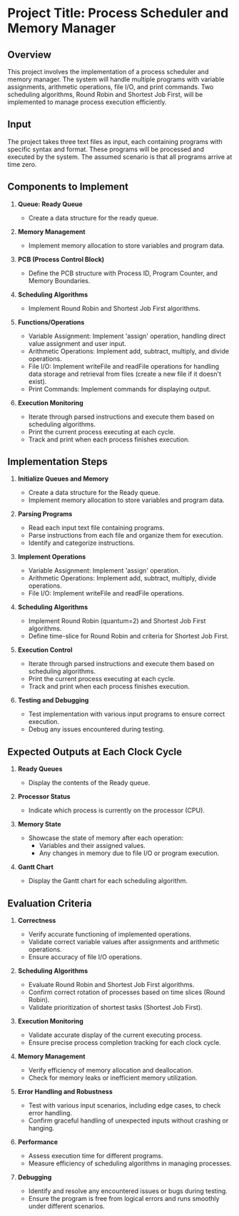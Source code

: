 # Project Title: Process Scheduler and Memory Manager

## Overview

This project involves the implementation of a process scheduler and memory manager. The system will handle multiple programs with variable assignments, arithmetic operations, file I/O, and print commands. Two scheduling algorithms, Round Robin and Shortest Job First, will be implemented to manage process execution efficiently.

## Input

The project takes three text files as input, each containing programs with specific syntax and format. These programs will be processed and executed by the system. The assumed scenario is that all programs arrive at time zero.

## Components to Implement

1. **Queue: Ready Queue**
   - Create a data structure for the ready queue.

2. **Memory Management**
   - Implement memory allocation to store variables and program data.

3. **PCB (Process Control Block)**
   - Define the PCB structure with Process ID, Program Counter, and Memory Boundaries.

4. **Scheduling Algorithms**
   - Implement Round Robin and Shortest Job First algorithms.

5. **Functions/Operations**
   - Variable Assignment: Implement 'assign' operation, handling direct value assignment and user input.
   - Arithmetic Operations: Implement add, subtract, multiply, and divide operations.
   - File I/O: Implement writeFile and readFile operations for handling data storage and retrieval from files (create a new file if it doesn't exist).
   - Print Commands: Implement commands for displaying output.

6. **Execution Monitoring**
   - Iterate through parsed instructions and execute them based on scheduling algorithms.
   - Print the current process executing at each cycle.
   - Track and print when each process finishes execution.

## Implementation Steps

1. **Initialize Queues and Memory**
   - Create a data structure for the Ready queue.
   - Implement memory allocation to store variables and program data.

2. **Parsing Programs**
   - Read each input text file containing programs.
   - Parse instructions from each file and organize them for execution.
   - Identify and categorize instructions.

3. **Implement Operations**
   - Variable Assignment: Implement 'assign' operation.
   - Arithmetic Operations: Implement add, subtract, multiply, divide operations.
   - File I/O: Implement writeFile and readFile operations.

4. **Scheduling Algorithms**
   - Implement Round Robin (quantum=2) and Shortest Job First algorithms.
   - Define time-slice for Round Robin and criteria for Shortest Job First.

5. **Execution Control**
   - Iterate through parsed instructions and execute them based on scheduling algorithms.
   - Print the current process executing at each cycle.
   - Track and print when each process finishes execution.

6. **Testing and Debugging**
   - Test implementation with various input programs to ensure correct execution.
   - Debug any issues encountered during testing.

## Expected Outputs at Each Clock Cycle

1. **Ready Queues**
   - Display the contents of the Ready queue.

2. **Processor Status**
   - Indicate which process is currently on the processor (CPU).

3. **Memory State**
   - Showcase the state of memory after each operation:
     - Variables and their assigned values.
     - Any changes in memory due to file I/O or program execution.

4. **Gantt Chart**
   - Display the Gantt chart for each scheduling algorithm.

## Evaluation Criteria

1. **Correctness**
   - Verify accurate functioning of implemented operations.
   - Validate correct variable values after assignments and arithmetic operations.
   - Ensure accuracy of file I/O operations.

2. **Scheduling Algorithms**
   - Evaluate Round Robin and Shortest Job First algorithms.
   - Confirm correct rotation of processes based on time slices (Round Robin).
   - Validate prioritization of shortest tasks (Shortest Job First).

3. **Execution Monitoring**
   - Validate accurate display of the current executing process.
   - Ensure precise process completion tracking for each clock cycle.

4. **Memory Management**
   - Verify efficiency of memory allocation and deallocation.
   - Check for memory leaks or inefficient memory utilization.

5. **Error Handling and Robustness**
   - Test with various input scenarios, including edge cases, to check error handling.
   - Confirm graceful handling of unexpected inputs without crashing or hanging.

6. **Performance**
   - Assess execution time for different programs.
   - Measure efficiency of scheduling algorithms in managing processes.

7. **Debugging**
   - Identify and resolve any encountered issues or bugs during testing.
   - Ensure the program is free from logical errors and runs smoothly under different scenarios.
